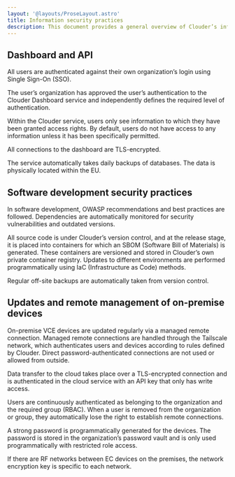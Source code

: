 ```yaml
---
layout: '@layouts/ProseLayout.astro'
title: Information security practices
description: This document provides a general overview of Clouder’s information security practices and measures implemented to ensure the security of the service.
---
```


## Dashboard and API

All users are authenticated against their own organization’s login using Single Sign-On (SSO).

The user’s organization has approved the user’s authentication to the Clouder Dashboard service and independently defines the required level of authentication.

Within the Clouder service, users only see information to which they have been granted access rights. By default, users do not have access to any information unless it has been specifically permitted.

All connections to the dashboard are TLS-encrypted.

The service automatically takes daily backups of databases. The data is physically located within the EU.

## Software development security practices

In software development, OWASP recommendations and best practices are followed. Dependencies are automatically monitored for security vulnerabilities and outdated versions.

All source code is under Clouder’s version control, and at the release stage, it is placed into containers for which an SBOM (Software Bill of Materials) is generated. These containers are versioned and stored in Clouder’s own private container registry. Updates to different environments are performed programmatically using IaC (Infrastructure as Code) methods.

Regular off-site backups are automatically taken from version control.

## Updates and remote management of on-premise devices

On-premise VCE devices are updated regularly via a managed remote connection. Managed remote connections are handled through the Tailscale network, which authenticates users and devices according to rules defined by Clouder. Direct password-authenticated connections are not used or allowed from outside.

Data transfer to the cloud takes place over a TLS-encrypted connection and is authenticated in the cloud service with an API key that only has write access.

Users are continuously authenticated as belonging to the organization and the required group (RBAC). When a user is removed from the organization or group, they automatically lose the right to establish remote connections.

A strong password is programmatically generated for the devices. The password is stored in the organization’s password vault and is only used programmatically with restricted role access.

If there are RF networks between EC devices on the premises, the network encryption key is specific to each network.

